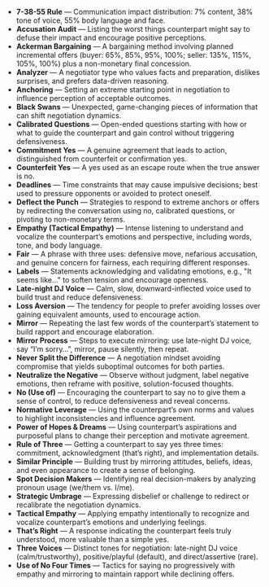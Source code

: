 - **7-38-55 Rule** — Communication impact distribution: 7% content, 38% tone of voice, 55% body language and face.  
- **Accusation Audit** — Listing the worst things counterpart might say to defuse their impact and encourage positive perceptions.  
- **Ackerman Bargaining** — A bargaining method involving planned incremental offers (buyer: 65%, 85%, 95%, 100%; seller: 135%, 115%, 105%, 100%) plus a non-monetary final concession.  
- **Analyzer** — A negotiator type who values facts and preparation, dislikes surprises, and prefers data-driven reasoning.  
- **Anchoring** — Setting an extreme starting point in negotiation to influence perception of acceptable outcomes.  
- **Black Swans** — Unexpected, game-changing pieces of information that can shift negotiation dynamics.  
- **Calibrated Questions** — Open-ended questions starting with how or what to guide the counterpart and gain control without triggering defensiveness.  
- **Commitment Yes** — A genuine agreement that leads to action, distinguished from counterfeit or confirmation yes.  
- **Counterfeit Yes** — A yes used as an escape route when the true answer is no.  
- **Deadlines** — Time constraints that may cause impulsive decisions; best used to pressure opponents or avoided to protect oneself.  
- **Deflect the Punch** — Strategies to respond to extreme anchors or offers by redirecting the conversation using no, calibrated questions, or pivoting to non-monetary terms.  
- **Empathy (Tactical Empathy)** — Intense listening to understand and vocalize the counterpart’s emotions and perspective, including words, tone, and body language.  
- **Fair** — A phrase with three uses: defensive move, nefarious accusation, and genuine concern for fairness, each requiring different responses.  
- **Labels** — Statements acknowledging and validating emotions, e.g., "It seems like..." to soften tension and encourage openness.  
- **Late-night DJ Voice** — Calm, slow, downward-inflected voice used to build trust and reduce defensiveness.  
- **Loss Aversion** — The tendency for people to prefer avoiding losses over gaining equivalent amounts, used to encourage action.  
- **Mirror** — Repeating the last few words of the counterpart’s statement to build rapport and encourage elaboration.  
- **Mirror Process** — Steps to execute mirroring: use late-night DJ voice, say “I’m sorry…”, mirror, pause silently, then repeat.  
- **Never Split the Difference** — A negotiation mindset avoiding compromise that yields suboptimal outcomes for both parties.  
- **Neutralize the Negative** — Observe without judgment, label negative emotions, then reframe with positive, solution-focused thoughts.  
- **No (Use of)** — Encouraging the counterpart to say no to give them a sense of control, to reduce defensiveness and reveal concerns.  
- **Normative Leverage** — Using the counterpart’s own norms and values to highlight inconsistencies and influence agreement.  
- **Power of Hopes & Dreams** — Using counterpart’s aspirations and purposeful plans to change their perception and motivate agreement.  
- **Rule of Three** — Getting a counterpart to say yes three times: commitment, acknowledgment (that’s right), and implementation details.  
- **Similar Principle** — Building trust by mirroring attitudes, beliefs, ideas, and even appearance to create a sense of belonging.  
- **Spot Decision Makers** — Identifying real decision-makers by analyzing pronoun usage (we/them vs. I/me).  
- **Strategic Umbrage** — Expressing disbelief or challenge to redirect or recalibrate the negotiation dynamics.  
- **Tactical Empathy** — Applying empathy intentionally to recognize and vocalize counterpart’s emotions and underlying feelings.  
- **That’s Right** — A response indicating the counterpart feels truly understood, more valuable than a simple yes.  
- **Three Voices** — Distinct tones for negotiation: late-night DJ voice (calm/trustworthy), positive/playful (default), and direct/assertive (rare).  
- **Use of No Four Times** — Tactics for saying no progressively with empathy and mirroring to maintain rapport while declining offers.
